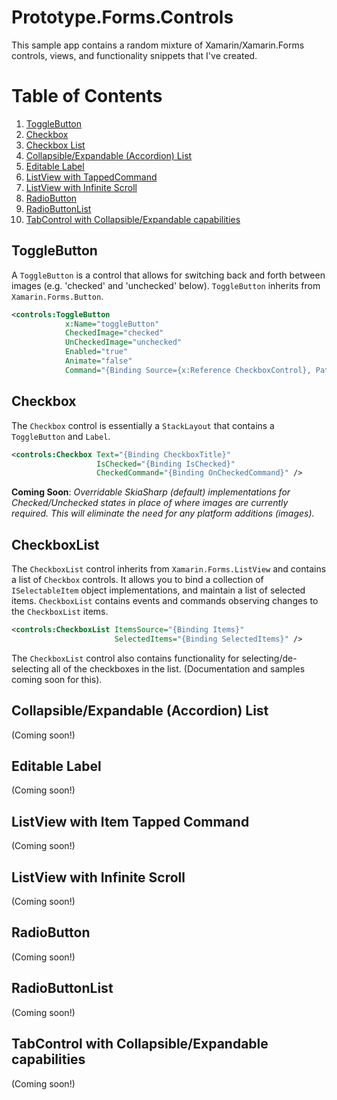 # Prototype.Forms.Controls

This sample app contains a random mixture of Xamarin/Xamarin.Forms controls, views, and functionality snippets that I've created. 

# Table of Contents
1. [ToggleButton](#togglebutton)
2. [Checkbox](#checkbox)
3. [Checkbox List](#checkboxlist)
4. [Collapsible/Expandable (Accordion) List](#collapsible-expandable-list)
5. [Editable Label](#editable-label)
6. [ListView with TappedCommand](#listview-command)
7. [ListView with Infinite Scroll](#listview-infinite-scroll)
8. [RadioButton](#radiobutton)
9. [RadioButtonList](#radiobuttonlist)
10. [TabControl with Collapsible/Expandable capabilities](#tabcontrol)


## ToggleButton <a name="togglebutton"></a>

A `ToggleButton` is a control that allows for switching back and forth between images (e.g. 'checked' and 'unchecked' below). `ToggleButton` inherits from `Xamarin.Forms.Button`.

```xml
<controls:ToggleButton 
            x:Name="toggleButton"
            CheckedImage="checked"
            UnCheckedImage="unchecked"
            Enabled="true"
            Animate="false"
            Command="{Binding Source={x:Reference CheckboxControl}, Path=CheckedCommand }" />
```

## Checkbox <a name="checkbox"></a>

The `Checkbox` control is essentially a `StackLayout` that contains a `ToggleButton` and `Label`.

```xml
<controls:Checkbox Text="{Binding CheckboxTitle}" 
                   IsChecked="{Binding IsChecked}" 
                   CheckedCommand="{Binding OnCheckedCommand}" />
```

**Coming Soon**: *Overridable SkiaSharp (default) implementations for Checked/Unchecked states in place of where images are currently required. This will eliminate the need for any platform additions (images).*

## CheckboxList <a name="checkboxlist"></a>

The `CheckboxList` control inherits from `Xamarin.Forms.ListView` and contains a list of `Checkbox` controls. It allows you to bind a collection of `ISelectableItem` object implementations, and maintain a list of selected items. `CheckboxList` contains events and commands observing changes to the `CheckboxList` items. 

```xml
<controls:CheckboxList ItemsSource="{Binding Items}" 
                       SelectedItems="{Binding SelectedItems}" />
```

The `CheckboxList` control also contains functionality for selecting/de-selecting all of the checkboxes in the list. (Documentation and samples coming soon for this).

## Collapsible/Expandable (Accordion) List <a name="collapsible-expandable-list"></a>

(Coming soon!)

## Editable Label <a name="editable-label"></a>

(Coming soon!)

## ListView with Item Tapped Command <a name="listview-command"></a>

(Coming soon!)

## ListView with Infinite Scroll <a name="listview-infinite-scroll"></a>

(Coming soon!)

## RadioButton <a name="radiobutton"></a>

(Coming soon!)

## RadioButtonList <a name="radiobuttonlist"></a>

(Coming soon!)

## TabControl with Collapsible/Expandable capabilities <a name="tabcontrol"></a>

(Coming soon!)
